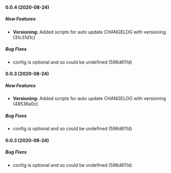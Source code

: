 #### 0.0.4 (2020-08-24)

##### New Features

* **Versioning:**  Added scripts for auto update CHANGELOG with versioning (31c31d1c)

##### Bug Fixes

*  config is optional and so could be undefined (596d611d)

#### 0.0.3 (2020-08-24)

##### New Features

- **Versioning:** Added scripts for auto update CHANGELOG with versioning (48536a0c)

##### Bug Fixes

- config is optional and so could be undefined (596d611d)

#### 0.0.3 (2020-08-24)

##### Bug Fixes

- config is optional and so could be undefined (596d611d)
